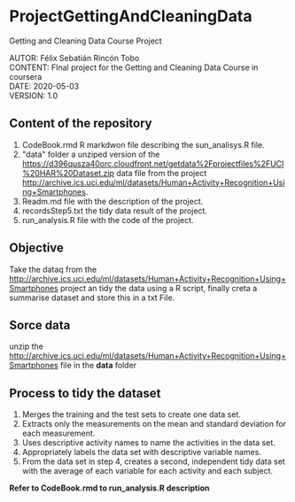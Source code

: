 # ProjectGettingAndCleaningData
Getting and Cleaning Data Course Project

AUTOR: Félix Sebatián Rincón Tobo <br />
CONTENT: FInal project for the Getting and Cleaning Data Course in coursera<br />
DATE:  2020-05-03<br />
VERSION: 1.0<br />

## Content of the repository
1. CodeBook.rmd R markdwon file describing the sun_analisys.R file.
2. "data" folder a unziped version of the https://d396qusza40orc.cloudfront.net/getdata%2Fprojectfiles%2FUCI%20HAR%20Dataset.zip data file from the project http://archive.ics.uci.edu/ml/datasets/Human+Activity+Recognition+Using+Smartphones.
2. Readm.md file with the description of the project.
3. recordsStep5.txt the tidy data result of the project.
4. run_analysis.R file with the code of the project. 

## Objective
Take the dataq from the http://archive.ics.uci.edu/ml/datasets/Human+Activity+Recognition+Using+Smartphones project an tidy the data using a R script, finally creta a summarise dataset and store this in a txt File.

## Sorce data
unzip the http://archive.ics.uci.edu/ml/datasets/Human+Activity+Recognition+Using+Smartphones file in the **data** folder

## Process to tidy the dataset
1. Merges the training and the test sets to create one data set.
2. Extracts only the measurements on the mean and standard deviation for each measurement.
3. Uses descriptive activity names to name the activities in the data set.
4. Appropriately labels the data set with descriptive variable names.
5. From the data set in step 4, creates a second, independent tidy data set with the average of each variable for each activity and each subject.

**Refer to CodeBook.rmd to run_analysis.R description**
